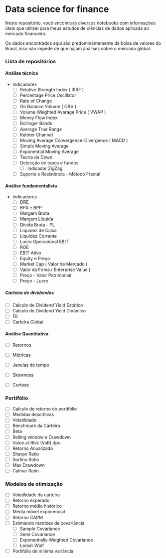 # Data science for finance

Neste repositório, você encontrará diversos notebooks com informações úteis que utilizei para meus estudos de ciências de dados aplicada ao mercado financeiro. 

Os dados encontrados aqui são predominantemente da bolsa de valores do Brasil, isso não impede de que hajam análises sobre o mercado global.

### Lista de repositórios

#### Análise técnica
- Indicadores
  - [ ] Relative Strength Index ( IRRF )
  - [ ] Percentage Price Oscillator
  - [ ] Rate of Change
  - [ ] On Balance Volume ( OBV )
  - [ ] Volume Weighted Avarage Price ( VWAP )
  - [ ] Money Flow Index
  - [ ] Bollinger Bands
  - [ ] Average True Range
  - [ ] Keltner Channel
  - [ ] Moving Average Convergence-Divergence ( MACD )
  - [ ] Simple Moving Average
  - [ ] Exponential Moving Average
  - [ ] Teoria de Down
  - [ ] Detecção de topos e fundos
    - [ ] Indicador ZigZag
  - [ ] Suporte e Resistência - Método Fractal

#### Análise fundamentalista
- Indicadores
  - [ ] DRE
  - [ ] BPA e BPP
  - [ ] Margem Bruta
  - [ ] Margem Líquida
  - [ ] Dívida Bruta - PL
  - [ ] Liquidez de Caixa
  - [ ] Liquidez Corrente
  - [ ] Lucro Operacional EBIT
  - [ ] ROE
  - [ ] EBIT Ativo
  - [ ] Equity e Preço
  - [ ] Market Cap ( Valor de Mercado )
  - [ ] Valor da Firma ( Enterprise Value )
  - [ ] Preço - Valor Patrimonial
  - [ ] Preço - Lucro

##### Carteira de dividendos
- [ ] Calculo de Dividend Yield Estático
- [ ] Calculo de Dividend Yield Dinâmico
- [ ] FII 
- [ ] Carteira Global

#### Análise Quantitativa
- [ ] Retornos
- [ ] Métricas
- [ ] Janelas de tempo
- [ ] Skewness
- [ ] Curtose


### Portifólio
- [ ] Calculo de retorno do portifólio
- [ ] Medidas descritivas
- [ ] Volatilidade
- [ ] Benchmark da Carteira
- [ ] Beta
- [ ] Rolling window e Drawdown
- [ ] Value at Risk (VaR) dpo
- [ ] Retorno Anualizado
- [ ] Sharpe Ratio
- [ ] Sortino Ratio
- [ ] Max Drawdown
- [ ] Calmar Ratio

### Modelos de otimização
- [ ] Volatilidade da carteira
- [ ] Retorno esperado
- [ ] Retorno médio histórico
- [ ] Média móvel exponencial
- [ ] Retorno CAPM
- [ ] Estimando matrizes de covariância
    - [ ] Sample Covariance
    - [ ] Semi Covariance
    - [ ] Exponentially Weighted Covariance
    - [ ] Ledoit-Wolf
- [ ] Portifólio de mínima variância
